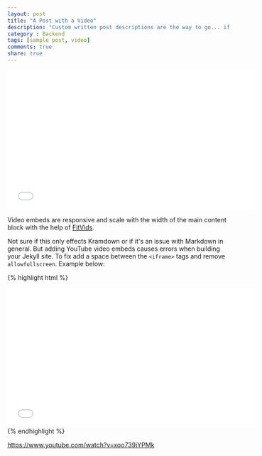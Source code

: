 ```yaml
---
layout: post
title: "A Post with a Video"
description: "Custom written post descriptions are the way to go... if you're not lazy."
category : Backend
tags: [sample post, video]
comments: true
share: true
---
```


<iframe width="560" height="315" src="//www.youtube.com/embed/xoo739iYPMk" frameborder="0" allowfullscreen> </iframe>

Video embeds are responsive and scale with the width of the main content block with the help of [FitVids](http://fitvidsjs.com/).

Not sure if this only effects Kramdown or if it's an issue with Markdown in general. But adding YouTube video embeds causes errors when building your Jekyll site. To fix add a space between the `<iframe>` tags and remove `allowfullscreen`. Example below:

{% highlight html %}
<iframe width="560" height="315" src="//www.youtube.com/embed/SU3kYxJmWuQ" frameborder="0"> </iframe>
{% endhighlight %}

https://www.youtube.com/watch?v=xoo739iYPMk